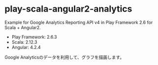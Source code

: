 # play-scala-angular2-analytics
Example for Google Analytics Reporting API v4 in Play Framework 2.6 for Scala + Angular2.

* Play Framework: 2.6.3
* Scala: 2.12.3
* Angular: 4.2.4

Google Analyticsのデータを利用して、グラフを描画します。

